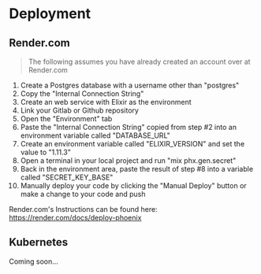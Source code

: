 # Deployment

## Render.com
> The following assumes you have already created an account over at Render.com
1. Create a Postgres database with a username other than "postgres"
2. Copy the "Internal Connection String"
3. Create an web service with Elixir as the environment
4. Link your Gitlab or Github repository
5. Open the "Environment" tab
6. Paste the "Internal Connection String" copied from step #2 into an environment variable called "DATABASE_URL"
7. Create an environment variable called "ELIXIR_VERSION" and set the value to "1.11.3"
8. Open a terminal in your local project and run "mix phx.gen.secret"
9. Back in the environment area, paste the result of step #8 into a variable called "SECRET_KEY_BASE"
10. Manually deploy your code by clicking the "Manual Deploy" button or make a change to your code and push

Render.com's Instructions can be found here: https://render.com/docs/deploy-phoenix

## Kubernetes
Coming soon...
